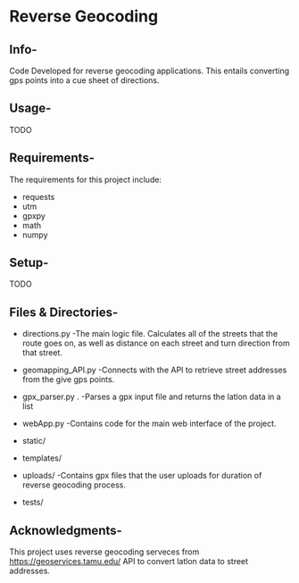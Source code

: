 # Reverse Geocoding 

## Info-
Code Developed for reverse geocoding applications. This entails converting gps points into a cue sheet of directions. 

## Usage- 
TODO

## Requirements-
The requirements for this project include:
- requests
- utm
- gpxpy
- math
- numpy

## Setup-
TODO

## Files & Directories-
* directions.py
-The main logic file. Calculates all of the streets that the route goes on, as well as distance on each street and turn direction from that street. 

* geomapping_API.py
-Connects with the API to retrieve street addresses from the give gps points.

* gpx_parser.py .
-Parses a gpx input file and returns the latlon data in a list

* webApp.py
-Contains code for the main web interface of the project.

* static/

* templates/

* uploads/
-Contains gpx files that the user uploads for duration of reverse geocoding process.

* tests/

## Acknowledgments-
This project uses reverse geocoding serveces from https://geoservices.tamu.edu/ API to convert latlon data to street addresses. 
